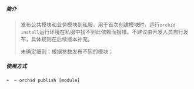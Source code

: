 ##### 简介

> 发布公共模块和业务模块到私服，用于首次创建模块时，运行`orchid install`运行环境在私服中找不到此依赖而报错。不建议由开发人员自行发布，具体规则在后续版本补充。
>
> 未确定细则：根据参数发布不同的模块；

##### 使用方式

```shell
➜  ~ orchid publish [module]
```


